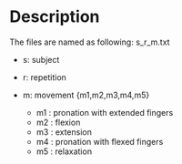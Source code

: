 # Description

The files are named as following: s_r_m.txt

* s: subject
* r: repetition
* m: movement {m1,m2,m3,m4,m5}

  * m1 : pronation with extended fingers
  * m2 : flexion
  * m3 : extension
  * m4 : pronation with flexed fingers
  * m5 : relaxation
